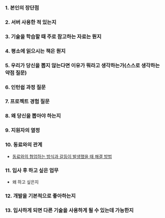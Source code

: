 ### 1. 본인의 장단점

### 2. 서버 사용한 적 있는지

### 3. 기술을 학습할 때 주로 참고하는 자료는 뭔지

### 4. 평소에 읽으시는 책은 뭔지

### 5. 우리가 당신을 뽑지 않는다면 이유가 뭐라고 생각하는가(스스로 생각하는 약점 질문)

### 6. 인턴쉽 과정 질문

### 7. 프로젝트 경험 질문

### 8. 왜 당신을 뽑아야 하는지

### 9. 지원자의 열정

### 10. 동료와의 관계
- [동료와의 협업하는 방식과 갈등이 발생했을 때 해결 방법](https://blog.naver.com/algorithmjobs/221321627646)

### 11. 입사 후 하고 싶은 업무
- 왜 하고 싶은지

### 12. 개발을 기본적으로 좋아하는지

### 13. 입사하게 되면 다른 기술을 사용하게 될 수 있는데 가능한지
